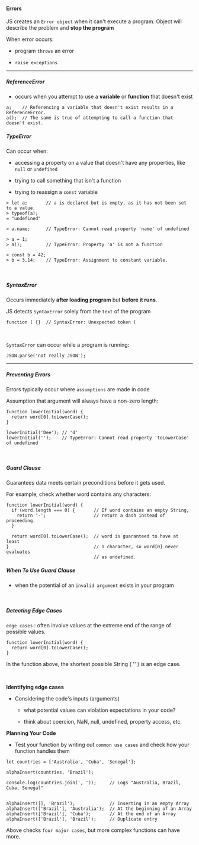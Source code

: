 #### Errors ####

JS creates an `Error object` when it can't execute a program. Object will describe the problem and **stop the program**

When error occurs: 
- program `throws` an error

- `raise exceptions`
___

##### ReferenceError #####

- occurs when you attempt to use a **variable** or **function** that doesn't exist

```
a;    // Referencing a variable that doesn't exist results in a ReferenceError.
a();  // The same is true of attempting to call a function that doesn't exist.
```

##### TypeError #####

Can occur when: 

- accessing a property on a value that doesn't have any properties, like `null` or `undefined`

- trying to call something that isn't a function 

- trying to reassign a `const` variable


```
> let a;       // a is declared but is empty, as it has not been set to a value.
> typeof(a);
= "undefined"

> a.name;      // TypeError: Cannot read property 'name' of undefined

> a = 1;
> a();         // TypeError: Property 'a' is not a function

> const b = 42;
> b = 3.14;    // TypeError: Assignment to constant variable.
```

<br>

##### SyntaxError #####

Occurs immediately **after loading program** but **before it runs**.

JS detects `SyntaxError` solely from the `text` of the program

```
function ( {}  // SyntaxError: Unexpected token (
```

<br>

`SyntaxError` can occur while a program is running: 

```
JSON.parse('not really JSON');
```
___

##### Preventing Errors #####

Errors typically occur where `assumptions` are made in code

Assumption that argument will always have a non-zero length:

```
function lowerInitial(word) {
  return word[0].toLowerCase();
}

lowerInitial('Dee'); // 'd'
lowerInitial('');    // TypeError: Cannot read property 'toLowerCase' of undefined
```

<br>

##### Guard Clause #####

Guarantees data meets certain preconditions before it gets used. 

For example, check whether word contains any characters: 

```
function lowerInitial(word) {
  if (word.length === 0) {       // If word contains an empty String,
    return '-';                  // return a dash instead of proceeding.
  }

  return word[0].toLowerCase();  // word is guaranteed to have at least
}                                // 1 character, so word[0] never evaluates
                                 // as undefined.
```

##### When To Use Guard Clause #####

- when the potential of an `invalid argument` exists in your program

<br>

##### Detecting Edge Cases #####

`edge cases` : often involve values at the extreme end of the range of possible values.

```
function lowerInitial(word) {
  return word[0].toLowerCase();
}
```

In the function above, the shortest possible String ( '' ) is an edge case. 

<br>

**Identifying edge cases**

- Considering the code's inputs (arguments)

    - what potential values can violation expectations in your code? 

    - think about coercion, NaN, null, undefined, property access, etc.


**Planning Your Code**

- Test your function by writing out `common use cases` and check how your function handles them

```
let countries = ['Australia', 'Cuba', 'Senegal'];

alphaInsert(countries, 'Brazil');

console.log(countries.join(', '));     // Logs "Australia, Brazil, Cuba, Senegal"


alphaInsert([], 'Brazil');             // Inserting in an empty Array
alphaInsert(['Brazil'], 'Australia');  // At the beginning of an Array
alphaInsert(['Brazil'], 'Cuba');       // At the end of an Array
alphaInsert(['Brazil'], 'Brazil');     // Duplicate entry
```

Above checks `four major cases`, but more complex functions can have more.